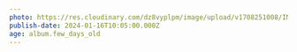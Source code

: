 ```yaml
---
photo: https://res.cloudinary.com/dz8vyplpm/image/upload/v1708251008/IMG_8404_sehd6a.jpg
publish-date: 2024-01-16T10:05:00.000Z
age: album.few_days_old
---
```

